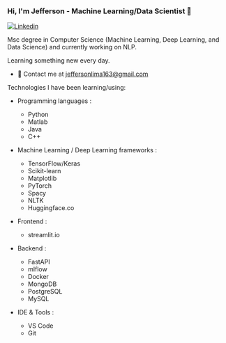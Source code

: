 ### Hi, I'm Jefferson - Machine Learning/Data Scientist 👋

[![Linkedin](https://img.shields.io/badge/-LinkedIn-blue?style=flat&logo=Linkedin&logoColor=white&link=https://www.linkedin.com/in/jeffersonlplima/)](https://www.linkedin.com/in/jeffersonlplima/)
 
 Msc degree in Computer Science (Machine Learning, Deep Learning, and Data Science) and currently working on NLP.

 Learning something new every day. 


- 📩 Contact me at [jeffersonlima163@gmail.com](mailto:jeffersonlima163@gmail.com)



Technologies I have been learning/using:

- Programming languages : <br />
   * Python
   * Matlab
   * Java
   * C++

- Machine Learning / Deep Learning frameworks : <br />
   * TensorFlow/Keras
   * Scikit-learn
   * Matplotlib
   * PyTorch
   * Spacy
   * NLTK
   * Huggingface.co
- Frontend : <br />
   * streamlit.io

- Backend : <br />
   * FastAPI
   * mlflow
   * Docker
   * MongoDB
   * PostgreSQL
   * MySQL

- IDE & Tools : <br />
   * VS Code
   * Git
